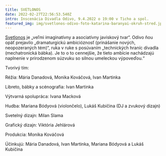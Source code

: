 ```yaml
---
title: SVETLONOS
date: 2022-02-27T22:56:53.540Z
intro: Inscenácia Divadla Odivo, 9.4.2022 o 19:00 v Ticho a spol.
featured_img: img/svetlonos-odivo-foto-katarina-baranyai-okruh-stred.jpg
---
```

[Svetlonos](https://www.facebook.com/odivotheatre/) je „veľmi imaginatívny a asociatívny javiskový tvar“. Odivo ňou opäť prejavilo „dramaturgickú ambicióznosť (prinášanie nových, neopozeraných tém)“, ruka v ruke s posúvaním „technických hraníc divadla (mechatronická bábka). Je to o to cennejšie, že tieto ambície nachádzajú naplnenie v prirodzenom súzvuku so silnou umeleckou výpoveďou.“



Tvorivý tím:

Réžia: Mária Danadová, Monika Kováčová, Ivan Martinka 

Libreto, bábky a scénografia: Ivan Martinka 

Výtvarná spolupráca: Ivana Macková 

Hudba: Mariana Bódyová (violončelo), Lukáš Kubičina (DJ a zvukový dizajn) 

Svetelný dizajn: Milan Slama

Grafický dizajn: Viktória Jehlárová 

Produkcia: Monika Kováčová 

Účinkujú: Mária Danadová, Ivan Martinka, Mariana Bódyová a Lukáš Kubičina